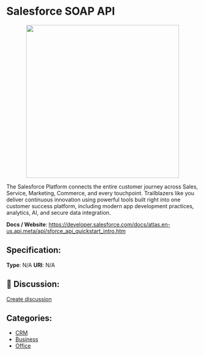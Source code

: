 # Salesforce SOAP API
<p align="center">
    <img width="400" src="https://raw.githubusercontent.com/apis-list/apis-list/main/apis/salesforce-soap-api/logo_256x256.png" />
</p>

The Salesforce Platform connects the entire customer journey across Sales, Service, Marketing, Commerce, and every touchpoint. Trailblazers like you deliver continuous innovation using powerful tools built right into one customer success platform, including modern app development practices, analytics, AI, and secure data integration.

**Docs / Website**: https://developer.salesforce.com/docs/atlas.en-us.api.meta/api/sforce_api_quickstart_intro.htm

## Specification:
**Type**:  N/A 
**URI**:  N/A 

## 💬 Discussion:
[Create discussion](https://github.com/apis-list/apis-list/discussions/new)

## Categories:
- [CRM](https://github.com/apis-list/apis-list#crm)
- [Business](https://github.com/apis-list/apis-list#business)
- [Office](https://github.com/apis-list/apis-list#office)



